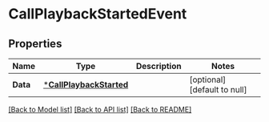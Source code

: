 # CallPlaybackStartedEvent

## Properties
Name | Type | Description | Notes
------------ | ------------- | ------------- | -------------
**Data** | [***CallPlaybackStarted**](CallPlaybackStarted.md) |  | [optional] [default to null]

[[Back to Model list]](../README.md#documentation-for-models) [[Back to API list]](../README.md#documentation-for-api-endpoints) [[Back to README]](../README.md)

